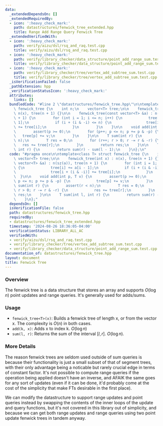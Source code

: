 ```yaml
---
data:
  _extendedDependsOn: []
  _extendedRequiredBy:
  - icon: ':heavy_check_mark:'
    path: datastructures/fenwick_tree_extended.hpp
    title: Range Add Range Query Fenwick Tree
  _extendedVerifiedWith:
  - icon: ':heavy_check_mark:'
    path: verify/aizu/dsl/rsq_and_raq.test.cpp
    title: verify/aizu/dsl/rsq_and_raq.test.cpp
  - icon: ':heavy_check_mark:'
    path: verify/library_checker/data_structure/point_add_range_sum.test.cpp
    title: verify/library_checker/data_structure/point_add_range_sum.test.cpp
  - icon: ':heavy_check_mark:'
    path: verify/library_checker/tree/vertex_add_subtree_sum.test.cpp
    title: verify/library_checker/tree/vertex_add_subtree_sum.test.cpp
  _isVerificationFailed: false
  _pathExtension: hpp
  _verificationStatusIcon: ':heavy_check_mark:'
  attributes:
    links: []
  bundledCode: "#line 2 \"datastructures/fenwick_tree.hpp\"\n\ntemplate<class T> struct\
    \ fenwick_tree {\n    int n;\n    vector<T> tree;\n\n    fenwick_tree(int x) :\
    \ n(x), tree(n + 1) {}\n\n    fenwick_tree(const vector<T> &a) : n(sz(a)), tree(n\
    \ + 1) {\n        for (int i = 1; i <= n; i++) {\n            tree[i] += a[i -\
    \ 1];\n            if (i + (i & -i) <= n) {\n                tree[i + (i & -i)]\
    \ += tree[i];\n            }\n        }\n    }\n\n    void add(int p, T v) {\n\
    \        assert(p >= 0);\n        for (p++; p <= n; p += p & -p) {\n         \
    \   tree[p] += v;\n        }\n    }\n\n    T sum(int r) {\n        assert(r <\
    \ n);\n        T res = 0;\n        for (r++; r > 0; r -= r & -r) {\n         \
    \   res += tree[r];\n        }\n        return res;\n    }\n\n    T sum(int l,\
    \ int r) {\n        return sum(r) - sum(l - 1);\n    }\n};\n"
  code: "#pragma once\n\ntemplate<class T> struct fenwick_tree {\n    int n;\n   \
    \ vector<T> tree;\n\n    fenwick_tree(int x) : n(x), tree(n + 1) {}\n\n    fenwick_tree(const\
    \ vector<T> &a) : n(sz(a)), tree(n + 1) {\n        for (int i = 1; i <= n; i++)\
    \ {\n            tree[i] += a[i - 1];\n            if (i + (i & -i) <= n) {\n\
    \                tree[i + (i & -i)] += tree[i];\n            }\n        }\n  \
    \  }\n\n    void add(int p, T v) {\n        assert(p >= 0);\n        for (p++;\
    \ p <= n; p += p & -p) {\n            tree[p] += v;\n        }\n    }\n\n    T\
    \ sum(int r) {\n        assert(r < n);\n        T res = 0;\n        for (r++;\
    \ r > 0; r -= r & -r) {\n            res += tree[r];\n        }\n        return\
    \ res;\n    }\n\n    T sum(int l, int r) {\n        return sum(r) - sum(l - 1);\n\
    \    }\n};"
  dependsOn: []
  isVerificationFile: false
  path: datastructures/fenwick_tree.hpp
  requiredBy:
  - datastructures/fenwick_tree_extended.hpp
  timestamp: '2024-08-26 18:36:05-04:00'
  verificationStatus: LIBRARY_ALL_AC
  verifiedWith:
  - verify/aizu/dsl/rsq_and_raq.test.cpp
  - verify/library_checker/tree/vertex_add_subtree_sum.test.cpp
  - verify/library_checker/data_structure/point_add_range_sum.test.cpp
documentation_of: datastructures/fenwick_tree.hpp
layout: document
title: Fenwick Tree
---
```


### Overview

The fenwick tree is a data structure that stores an array and supports $O(\log{n})$ point updates and range queries. It's generally used for adds/sums.

### Usage

* `fenwick_tree<T>(x)`: Builds a fenwick tree of length x, or from the vector x. The complexity is $O(n)$ in both cases.
* `add(k, x)`: Adds x to index k. $O(\log{n})$
* `sum(l, r)`: Returns the sum of the interval $[l, r]$. $O(\log{n})$.

### More Details

The reason fenwick trees are seldom used outside of sum queries is because their functionality is just a small subset of that of segment trees, with their only advantage being a noticable but rarely crucial edge in terms of constant factor. It's not possible to compute range queries if the operation being applied doesn't have an inverse, and AFAIK the same goes for any sort of updates (even if it can be done, it'd probably come at the cost of the simplicity that make FTs desirable in the first place).

We can modify the datastructure to support range updates and point queries instead by swapping the contents of the inner loops of the update and query functions, but it's not covered in this library out of simplicity, and because we can get both range updates and range queries using two point update fenwick trees in tandem anyway.